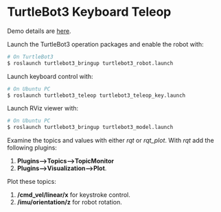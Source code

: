 # TurtleBot3 Keyboard Teleop

Demo details are [here](http://turtlebot3.robotis.com/en/latest/bringup.html).

Launch the TurtleBot3 operation packages and enable the robot with:
```bash
# On TurtleBot3
$ roslaunch turtlebot3_bringup turtlebot3_robot.launch
```

Launch keyboard control with: 
```bash
# On Ubuntu PC
$ roslaunch turtlebot3_teleop turtlebot3_teleop_key.launch
```

Launch RViz viewer with: 
```bash
# On Ubuntu PC
$ roslaunch turtlebot3_bringup turtlebot3_model.launch
```

Examine the topics and values with either *rqt* or *rqt_plot*.
With *rqt* add the following plugins:
   1) **Plugins-->Topics-->TopicMonitor** 
   2) **Plugins-->Visualization-->Plot**. 


Plot these topics:
 1) **/cmd_vel/linear/x** for keystroke control.
 2) **/imu/orientation/z** for robot rotation.


